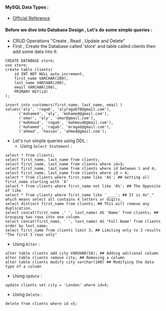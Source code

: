 #### MySQL Data Types :
- [Official Reference](https://dev.mysql.com/doc/refman/8.0/en/data-types.html)

#### Before we dive into Database Design , Let's do some simple queries :
- CRUD Operations "Create , Read , Update and Delete"
- First , Create the Database called 'store' and table called clients then add some data into it:
```
CREATE DATABASE store;
use store;
create table clients(
	id INT NOT NULL auto_increment,
    first_name VARCHAR(200),
    last_name VARCHAR(200),
    email VARCHAR(100),
    PRIMARY KEY(id)
);

insert into customers(first_name, last_name, email ) 
values('aly', 'ragab', 'alyragab70@gmail.com'),
      ('mohamed', 'aly', 'mohamed@gmail.com'),
      ('omar', 'aly', 'omar@gmail.com'),
      ('mahmoud', 'ragab', 'mahmoud@gmail.com'),
      ('mohamed', 'ragab', 'mragab@gmail.com'),
      ('ahmed', 'hassan', 'ahmed@gmail.com');
```
- Let's run simple queries using DDL :
  - Using `Select Statement` :

```
select * from clients;
select first_name, last_name from clients;
select first_name, last_name from clients where id=3;
select first_name, last_name from clients where id between 1 and 4;
select first_name, last_name from clients where id > 4;
select * from clients where first_name like 'A%'; ## Getting all first_name starting with 'A'
select * from clients where first_name not like 'A%'; ## The Opposite of like
select * from clients where first_name like '____'; ## It is 4x"_" which means select all contains 4 letters or digits.
select distinct first_name from clients; ## This will remove any duplication.
select concat(first_name ,' ', last_name) AS 'Name' from clients; ## Grouping two rows into one column
select concat(first_name, ' ', last_name) AS "Full Name" from clients order by last_name;
select first_name from clients limit 3; ## Limiting only to 3 results "The first 3 rows only"
```

 - Using `Alter` :

```
alter table clients add city VARVHAR(50); ## Adding aditional column
alter table clients remove city; ## Removing a column
alter table clients modify city varchar(100) ## Modifying the data type of a column
```

 - Using `Update` :
```
update clients set city = 'London' where id=4;
```
 - Using `Delete` :
```
delete from clients where id =5;
```